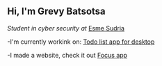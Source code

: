 ## Hi, I'm Grevy Batsotsa

*Student in cyber security at*  [Esme Sudria](https://www.esme.fr)

-I'm currently workink on: [Todo list app for desktop](https://github.com/batgr/todo_list)

-I made a website, check it out [Focus app](https://batgr.github.io/focusApp-website/)
<!--
**batgr/batgr** is a ✨ _special_ ✨ repository because its `README.md` (this file) appears on your GitHub profile.

Here are some ideas to get you started:

- 🔭 I’m currently working on ...
- 🌱 I’m currently learning ...
- 👯 I’m looking to collaborate on ...
- 🤔 I’m looking for help with ...
- 💬 Ask me about ...
- 📫 How to reach me: ...
- 😄 Pronouns: ...
- ⚡ Fun fact: ...
-->
